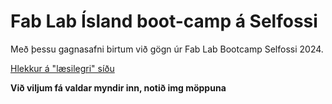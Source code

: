 # Fab Lab Ísland boot-camp á Selfossi

Með þessu gagnasafni birtum við gögn úr Fab Lab Bootcamp Selfossi 2024.

[Hlekkur á "læsilegri" síðu](https://fab-lab-island.github.io/FLI_Boot_Camp_2024/)

**Við viljum fá valdar myndir inn, notið img möppuna**
